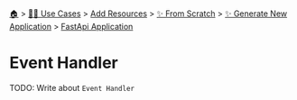 <!--startTocHeader-->
[🏠](../../../../../README.md) > [👷🏽 Use Cases](../../../../README.md) > [Add Resources](../../../README.md) > [✨ From Scratch](../../README.md) > [✨ Generate New Application](../README.md) > [FastApi Application](README.md)
# Event Handler
<!--endTocHeader-->
TODO: Write about `Event Handler`
<!--startTocSubTopic-->
<!--endTocSubTopic-->